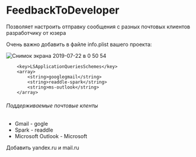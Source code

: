 # FeedbackToDeveloper
Позволяет настроить отправку сообщения с разных почтовых клиентов разработчику от юзера

Очень важно добавить в файле info.plist вашего проекта:

![Снимок экрана 2019-07-22 в 0 50 54](https://user-images.githubusercontent.com/23454470/61597672-ff5ead00-ac1b-11e9-85f3-db21ed4a8f54.png)

```
	<key>LSApplicationQueriesSchemes</key>
	<array>
		<string>googlegmail</string>
		<string>readdle-spark</string>
		<string>ms-outlook</string>
	</array>

```
###### Поддерживаемые почтовые кленты 

- Gmail - gogle 
- Spark - readdle
- Microsoft Outlook - Microsoft

Добавить yandex.ru и mail.ru

